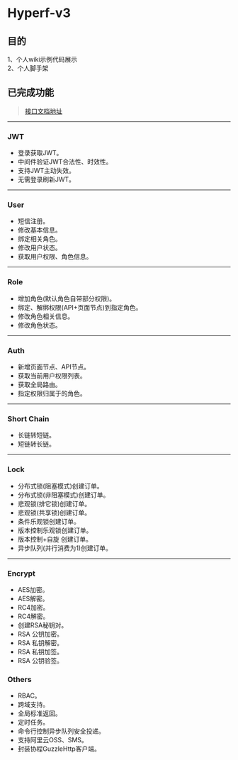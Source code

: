 # Hyperf-v3

## 目的
1、个人wiki示例代码展示 \
2、个人脚手架

## 已完成功能

> [接口文档地址](https://api.tzf-foryou.xyz/swagger/Hyperf-Wiki.html)

---

### JWT

- 登录获取JWT。
- 中间件验证JWT合法性、时效性。
- 支持JWT主动失效。
- 无需登录刷新JWT。
---
### User

- 短信注册。
- 修改基本信息。
- 绑定相关角色。
- 修改用户状态。
- 获取用户权限、角色信息。
---
### Role

- 增加角色(默认角色自带部分权限)。
- 绑定、解绑权限(API+页面节点)到指定角色。
- 修改角色相关信息。
- 修改角色状态。
---
### Auth

- 新增页面节点、API节点。
- 获取当前用户权限列表。
- 获取全局路由。
- 指定权限归属于的角色。
---
### Short Chain

- 长链转短链。
- 短链转长链。
---
### Lock

- 分布式锁(阻塞模式)创建订单。
- 分布式锁(非阻塞模式)创建订单。
- 悲观锁(排它锁)创建订单。
- 悲观锁(共享锁)创建订单。
- 条件乐观锁创建订单。
- 版本控制乐观锁创建订单。
- 版本控制+自旋 创建订单。
- 异步队列(并行消费为1)创建订单。
---
### Encrypt
- AES加密。
- AES解密。
- RC4加密。
- RC4解密。
- 创建RSA秘钥对。
- RSA 公钥加密。
- RSA 私钥解密。
- RSA 私钥加签。
- RSA 公钥验签。


### Others

- RBAC。
- 跨域支持。
- 全局标准返回。
- 定时任务。
- 命令行控制异步队列安全投递。
- 支持阿里云OSS、SMS。
- 封装协程GuzzleHttp客户端。
